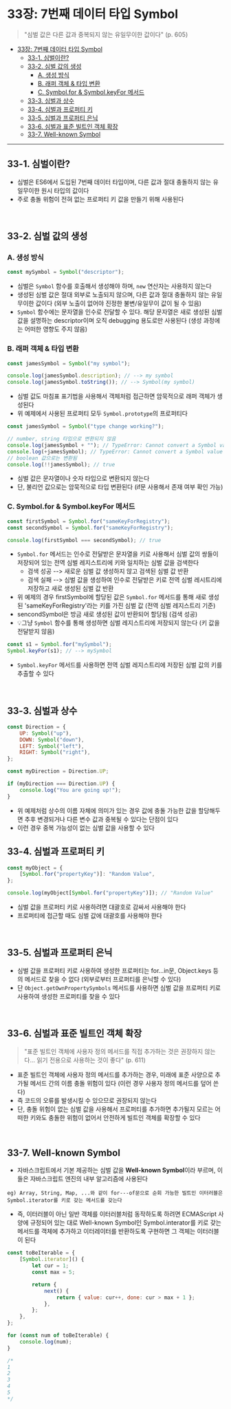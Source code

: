 # 33장: 7번째 데이터 타입 Symbol

> "심벌 값은 다른 값과 중복되지 않는 유일무이한 값이다" (p. 605)

-   [33장: 7번째 데이터 타입 Symbol](#33장-7번째-데이터-타입-symbol)
    -   [33-1. 심벌이란?](#33-1-심벌이란)
    -   [33-2. 심벌 값의 생성](#33-2-심벌-값의-생성)
        -   [A. 생성 방식](#a-생성-방식)
        -   [B. 래퍼 객체 \& 타입 변환](#b-래퍼-객체--타입-변환)
        -   [C. Symbol.for \& Symbol.keyFor 메서드](#c-symbolfor--symbolkeyfor-메서드)
    -   [33-3. 심벌과 상수](#33-3-심벌과-상수)
    -   [33-4. 심벌과 프로퍼티 키](#33-4-심벌과-프로퍼티-키)
    -   [33-5. 심벌과 프로퍼티 은닉](#33-5-심벌과-프로퍼티-은닉)
    -   [33-6. 심벌과 표준 빌트인 객체 확장](#33-6-심벌과-표준-빌트인-객체-확장)
    -   [33-7. Well-known Symbol](#33-7-well-known-symbol)

---

## 33-1. 심벌이란?

-   심벌은 ES6에서 도입된 7번째 데이터 타입이며, 다른 값과 절대 충돌하지 않는 유일무이한 원시 타입의 값이다
-   주로 충돌 위험이 전혀 없는 프로퍼티 키 값을 만들기 위해 사용된다

<br>

## 33-2. 심벌 값의 생성

### A. 생성 방식

```javascript
const mySymbol = Symbol("descriptor");
```

-   심벌은 `Symbol` 함수를 호출해서 생성해야 하며, `new` 연산자는 사용하지 않는다
-   생성된 심벌 값은 절대 외부로 노출되지 않으며, 다른 값과 절대 충돌하지 않는 유일무이한 값이다 (외부 노출이 없어야 진정한 불변/유일무이 값이 될 수 있음)
-   `Symbol` 함수에는 문자열을 인수로 전달할 수 있다. 해당 문자열은 새로 생성된 심벌 값을 설명하는 descriptor이며 오직 debugging 용도로만 사용된다 (생성 과정에는 어떠한 영향도 주지 않음)

### B. 래퍼 객체 & 타입 변환

```javascript
const jamesSymbol = Symbol("my symbol");

console.log(jamesSymbol.description); // --> my symbol
console.log(jamesSymbol.toString()); // --> Symbol(my symbol)
```

-   심벌 값도 마침표 표기법을 사용해서 객체처럼 접근하면 암묵적으로 래퍼 객체가 생성된다
-   위 예제에서 사용된 프로퍼티 모두 `Symbol.prototype`의 프로퍼티다

```javascript
const jamesSymbol = Symbol("type change working?");

// number, string 타입으로 변환되지 않음
console.log(jamesSymbol + ""); // TypeError: Cannot convert a Symbol value to a string
console.log(+jamesSymbol); // TypeError: Cannot convert a Symbol value to a number
// boolean 값으로는 변환됨
console.log(!!jamesSymbol); // true
```

-   심벌 값은 문자열이나 숫자 타입으로 변환되지 않는다
-   단, 불리언 값으로는 암묵적으로 타입 변환된다 (if문 사용해서 존재 여부 확인 가능)

### C. Symbol.for & Symbol.keyFor 메서드

```javascript
const firstSymbol = Symbol.for("sameKeyForRegistry");
const secondSymbol = Symbol.for("sameKeyForRegistry");

console.log(firstSymbol === secondSymbol); // true
```

-   `Symbol.for` 메서드는 인수로 전달받은 문자열을 키로 사용해서 심벌 값의 쌍들이 저장되어 있는 전역 심벌 레지스트리에 키와 일치하는 심벌 값을 검색한다
    -   검색 성공 --> 새로운 심벌 값 생성하지 않고 검색된 심벌 값 반환
    -   검색 실패 --> 심벌 값을 생성하여 인수로 전달받은 키로 전역 심벌 레시트리에 저장하고 새로 생성된 심벌 값 반환
-   위 예제의 경우 firstSymbol에 할당된 값은 `Symbol.for` 메서드를 통해 새로 생성된 'sameKeyForRegistry'라는 키를 가진 심벌 값 (전역 심벌 레지스트리 기준)
-   sencondSymbol은 방금 새로 생성된 값이 반환되어 할당됨 (검색 성공)
-   💡그냥 `Symbol` 함수를 통해 생성하면 심벌 레지스트리에 저장되지 않는다 (키 값을 전달받지 않음)

```javascript
const s1 = Symbol.for("mySymbol");
Symbol.keyFor(s1); // --> mySymbol
```

-   `Symbol.keyFor` 메서드를 사용하면 전역 심벌 레지스트리에 저장된 심벌 값의 키를 추출할 수 있다

<br>

## 33-3. 심벌과 상수

```javascript
const Direction = {
    UP: Symbol("up"),
    DOWN: Symbol("down"),
    LEFT: Symbol("left"),
    RIGHT: Symbol("right"),
};

const myDirection = Direction.UP;

if (myDirection === Direction.UP) {
    console.log("You are going up!");
}
```

-   위 예제처럼 상수의 이름 자체에 의미가 있는 경우 값에 충돌 가능한 값을 할당해두면 추후 변경되거나 다른 변수 값과 중복될 수 있다는 단점이 있다
-   이런 경우 중복 가능성이 없는 심벌 값을 사용할 수 있다

## 33-4. 심벌과 프로퍼티 키

```javascript
const myObject = {
    [Symbol.for("propertyKey")]: "Random Value",
};

console.log(myObject[Symbol.for("propertyKey")]); // "Random Value"
```

-   심벌 값을 프로퍼티 키로 사용하려면 대괄호로 감싸서 사용해야 한다
-   프로퍼티에 접근할 때도 심벌 값에 대괄호를 사용해야 한다

<br>

## 33-5. 심벌과 프로퍼티 은닉

-   심벌 값을 프로퍼티 키로 사용하여 생성한 프로퍼티는 for...in문, Object.keys 등의 메서드로 찾을 수 없다 (외부로부터 프로퍼티를 은닉할 수 있다)
-   단 `Object.getOwnPropertySymbols` 메서드를 사용하면 심벌 값을 프로퍼티 키로 사용하여 생성한 프로퍼티를 찾을 수 있다

<br>

## 33-6. 심벌과 표준 빌트인 객체 확장

> "표준 빌트인 객체에 사용자 정의 메서드를 직접 추가하는 것은 권장하지 않는다... 읽기 전용으로 사용하는 것이 좋다" (p. 611)

-   표준 빌트인 객체에 사용자 정의 메서드를 추가하는 경우, 미래에 표준 사양으로 추가될 메서드 간의 이름 충돌 위험이 있다 (이런 경우 사용자 정의 메서드를 덮어 쓴다)
-   즉 코드의 오류를 발생시킬 수 있으므로 권장되지 않는다
-   단, 충돌 위험이 없는 심벌 값을 사용해서 프로퍼티를 추가하면 추가될지 모르는 어떠한 키와도 충돌한 위험이 없어서 안전하게 빌트인 객체를 확장할 수 있다

<br>

## 33-7. Well-known Symbol

-   자바스크립트에서 기본 제공하는 심벌 값을 **Well-known Symbol**이라 부르며, 이들은 자바스크립트 엔진의 내부 알고리즘에 사용된다

```
eg) Array, String, Map, ...와 같이 for---of문으로 순회 가능한 빌트인 이터러블은 Symbol.iterator를 키로 갖는 메서드를 갖는다
```

-   즉, 이터러블이 아닌 일반 객체를 이터러블처럼 동작하도록 하려면 ECMAScript 사양에 규정되어 있는 대로 Well-known Symbol인 Symbol.interator를 키로 갖는 메서드를 객체에 추가하고 이터레이터를 반환하도록 구현하면 그 객체는 이터러블이 된다

```javascript
const toBeIterable = {
    [Symbol.iterator]() {
        let cur = 1;
        const max = 5;

        return {
            next() {
                return { value: cur++, done: cur > max + 1 };
            },
        };
    },
};

for (const num of toBeIterable) {
    console.log(num);
}

/*
1
2
3
4
5
*/
```
